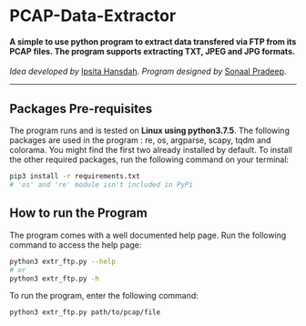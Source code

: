 # PCAP-Data-Extractor

#### A simple to use python program to extract data transfered via FTP from its PCAP files. The program supports extracting TXT, JPEG and JPG formats.

<i>Idea developed by </i>[Ipsita Hansdah](https://github.com/mikasacker).
<i>Program designed by </i>[Sonaal Pradeep](https://github.com/sonaalPradeep).

<hr>

## Packages Pre-requisites
The program runs and is tested on <b>Linux using python3.7.5</b>. The following packages are used in the program : re, os, argparse, scapy, tqdm and colorama. You might find the first two already installed by default. To install the other required packages, run the following command on your terminal:
```bash
pip3 install -r requirements.txt
# 'os' and 're' module isn't included in PyPi
```

## How to run the Program
The program comes with a well documented help page. Run the following command to access the help page:
```bash
python3 extr_ftp.py --help
# or
python3 extr_ftp.py -h
```
To run the program, enter the following command:
```bash
python3 extr_ftp.py path/to/pcap/file
```


